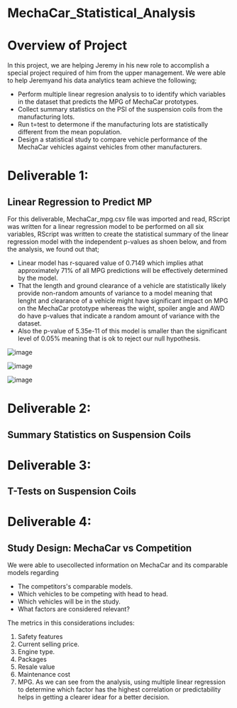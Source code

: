 # MechaCar_Statistical_Analysis
# Overview of Project
In this project, we are helping Jeremy in his new role to accomplish a special project required of him from the upper management. We were able to help Jeremyand his data analytics team achieve the following;
- Perform multiple linear regresion analysis to to identify which variables in the dataset that predicts the MPG of MechaCar prototypes.
- Collect summary statistics on the PSI of the suspension coils from the manufacturing lots.
- Run t=test to determone if the manufacturing lots are statistically different from the mean population.
- Design a statistical study to compare vehicle performance of the MechaCar vehicles against vehicles from other manufacturers.

# Deliverable 1:
## Linear Regression to Predict MP
For this deliverable, MechaCar_mpg.csv file was imported and read, RScript was written for a linear regression model to be performed on all six variables, RScript was written to create the statistical summary of the linear regression model with the independent p-values as shoen below, and from the analysis, we found out that;
- Linear model has r-squared value of 0.7149 which implies athat approximately 71% of all MPG predictions will be effectively determined by the model.
- That the length and ground clearance of a vehicle are statistically likely provide non-random amounts of variance to a model meaning that lenght and clearance of a vehicle might have significant impact on MPG on the MechaCar prototype whereas the wight, spoiler angle and AWD do have p-values that indicate a random amount of variance with the dataset.
- Also the p-value of 5.35e-11 of this model is smaller than the significant level of 0.05% meaning that is ok to reject our null hypothesis.

![image](https://user-images.githubusercontent.com/34757498/148311859-9deca978-9853-4ca4-93f7-f5f9d96647d4.png)

![image](https://user-images.githubusercontent.com/34757498/148311947-965bf8d0-9ff4-47c7-9997-8390b6543b84.png)

![image](https://user-images.githubusercontent.com/34757498/148312050-7eeec867-deb9-4cd6-852d-8752c8bfe894.png)

# Deliverable 2:
## Summary Statistics on Suspension Coils

# Deliverable 3:
## T-Tests on Suspension Coils

# Deliverable 4:
## Study Design: MechaCar vs Competition
We were able to usecollected information on MechaCar and its comparable models regarding
- The competitors's comparable models.
- Which vehicles to be competing with head to head.
- Which vehicles will be in the study.
- What factors are considered relevant?

The metrics in this considerations includes:
1. Safety features
2. Current selling price.
3. Engine type.
4. Packages
5. Resale value
6. Maintenance cost
7. MPG.
As we can see from the analysis, using multiple linear regression to determine which factor has the highest correlation or predictability helps in getting a clearer idear for a better decision.
